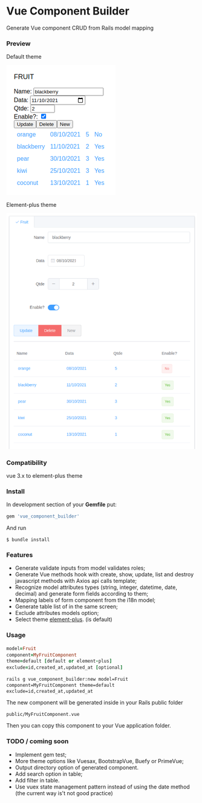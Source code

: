 # Vue Component Builder
Generate Vue component CRUD from Rails model mapping

### Preview

Default theme

![](./scheenshot/default.png)

Element-plus theme

![](./scheenshot/element-plus.png)


### Compatibility

vue 3.x to element-plus theme

### Install

In development section of your **Gemfile** put:

```ruby
gem 'vue_component_builder'
```

And run

```shell
$ bundle install
```

### Features

 - Generate validate inputs from model validates roles;
 - Generate Vue methods hook with create, show, update, list and destroy javascript methods with Axios api calls template;
 - Recognize model attributes types (string, integer, datetime, date, decimal) and generate form fields according to them;
 - Mapping labels of form component from the i18n model;
 - Generate table list of in the same screen;
 - Exclude attributes models option;
 - Select theme [element-plus](https://element-plus.org/). (is default) 

### Usage

```ruby
model=Fruit
component=MyFruitComponent
theme=default [default or element-plus]
exclude=id,created_at,updated_at [optional]
```

```shell
rails g vue_component_builder:new model=Fruit  component=MyFruitComponent theme=default exclude=id,created_at,updated_at
```

The new component will be generated inside in your Rails public folder 
```shell
public/MyFruitComponent.vue
```
Then you can copy this component to your Vue application folder.

### TODO / coming soon

- Implement gem test;
- More theme options like Vuesax, BootstrapVue, Buefy or  PrimeVue;
- Output directory option of generated component.
- Add search option in table;
- Add filter in table.
- Use vuex state management pattern instead of using the date method (the current way is't not good practice)
